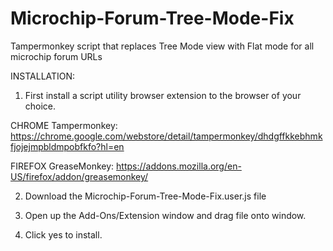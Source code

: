 # Microchip-Forum-Tree-Mode-Fix
Tampermonkey script that replaces Tree Mode view with Flat mode for all microchip forum URLs


INSTALLATION:

1) First install a script utility browser extension to the browser of your choice.

CHROME
Tampermonkey: 
https://chrome.google.com/webstore/detail/tampermonkey/dhdgffkkebhmkfjojejmpbldmpobfkfo?hl=en

FIREFOX
GreaseMonkey: 
https://addons.mozilla.org/en-US/firefox/addon/greasemonkey/

2) Download the Microchip-Forum-Tree-Mode-Fix.user.js file

3) Open up the Add-Ons/Extension window and drag file onto window.

4) Click yes to install.
